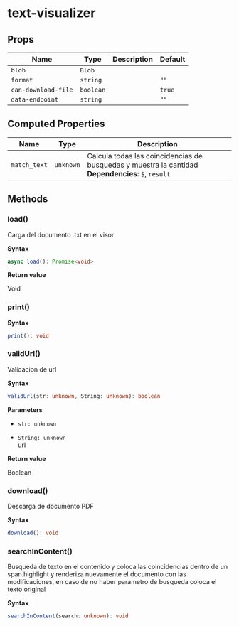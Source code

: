 # text-visualizer

## Props

| Name                | Type      | Description | Default |
| ------------------- | --------- | ----------- | ------- |
| `blob`              | `Blob`    |             |         |
| `format`            | `string`  |             | `""`    |
| `can-download-file` | `boolean` |             | `true`  |
| `data-endpoint`     | `string`  |             | `""`    |

## Computed Properties

| Name         | Type      | Description                                                                                            |
| ------------ | --------- | ------------------------------------------------------------------------------------------------------ |
| `match_text` | `unknown` | Calcula todas las coincidencias de busquedas y muestra la cantidad<br/>**Dependencies:** `$`, `result` |

## Methods

### load()

Carga del documento .txt
en el visor

**Syntax**

```typescript
async load(): Promise<void>
```

**Return value**

Void

### print()

**Syntax**

```typescript
print(): void
```

### validUrl()

Validacion de url

**Syntax**

```typescript
validUrl(str: unknown, String: unknown): boolean
```

**Parameters**

- `str: unknown`

- `String: unknown`<br/>
  url

**Return value**

Boolean

### download()

Descarga de documento PDF

**Syntax**

```typescript
download(): void
```

### searchInContent()

Busqueda de texto en el contenido
y coloca las coincidencias dentro de un
span.highlight y renderiza nuevamente el documento
con las modificaciones, en caso de no haber parametro de busqueda
coloca el texto original

**Syntax**

```typescript
searchInContent(search: unknown): void
```
